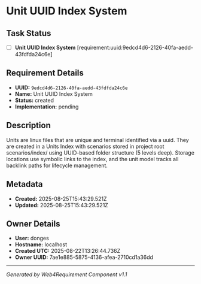 # Unit UUID Index System

## Task Status
- [ ] **Unit UUID Index System** [requirement:uuid:9edcd4d6-2126-40fa-aedd-43fdfda24c6e]

## Requirement Details

- **UUID:** `9edcd4d6-2126-40fa-aedd-43fdfda24c6e`
- **Name:** Unit UUID Index System
- **Status:** created
- **Implementation:** pending

## Description

Units are linux files that are unique and terminal identified via a uuid. They are created in a Units Index with scenarios stored in project root scenarios/index/ using UUID-based folder structure (5 levels deep). Storage locations use symbolic links to the index, and the unit model tracks all backlink paths for lifecycle management.

## Metadata

- **Created:** 2025-08-25T15:43:29.521Z
- **Updated:** 2025-08-25T15:43:29.521Z

## Owner Details

- **User:** donges
- **Hostname:** localhost
- **Created UTC:** 2025-08-22T13:26:44.736Z
- **Owner UUID:** 7ae1e885-5875-4136-afea-2710cd1a36dd

---

*Generated by Web4Requirement Component v1.1*